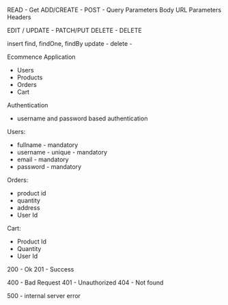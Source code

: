 READ - Get
ADD/CREATE - POST - 
    Query Parameters
    Body
    URL Parameters
    Headers


EDIT / UPDATE - PATCH/PUT
DELETE - DELETE


insert
find, findOne, findBy
update - 
delete - 

Ecommence Application
- Users
- Products
- Orders
- Cart

Authentication 
- username and password based authentication

Users:
- fullname - mandatory
- username - unique - mandatory
- email - mandatory
- password - mandatory

Orders:
- product id
- quantity
- address
- User Id

Cart:
- Product Id
- Quantity
- User Id

<!-- Ppoular http status codes -->
200 - Ok
201 - Success

400 - Bad Request
401 - Unauthorized
404 - Not found

500 - internal server error